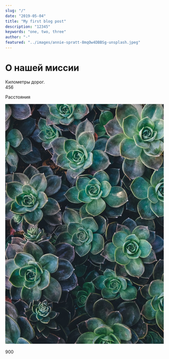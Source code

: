 ```yaml
---
slug: "/"
date: "2019-05-04"
title: "My first blog post"
description: "12345"
keywords: "one, two, three"
author: "-"
featured: "../images/annie-spratt-8mqOw4DBBSg-unsplash.jpeg"
---
```


# О нашей миссии

Километры дорог.  
456

Расстояния

![Фото с Unsplash.com](../images/annie-spratt-8mqOw4DBBSg-unsplash.jpeg)

900
